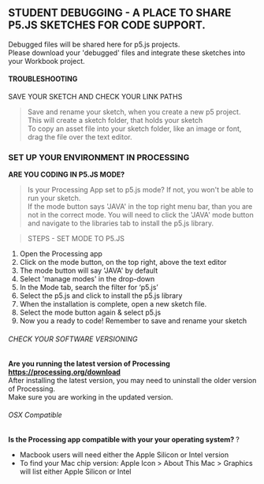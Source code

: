 ## STUDENT DEBUGGING - A PLACE TO SHARE P5.JS SKETCHES FOR CODE SUPPORT.
Debugged files will be shared here for p5.js projects.<br>
Please download your 'debugged' files and integrate these sketches into your Workbook project. <br>

#### TROUBLESHOOTING

SAVE YOUR SKETCH AND CHECK YOUR LINK PATHS
> Save and rename your sketch, when you create a new p5 project. <br>
> This will create a sketch folder, that holds your sketch <br>
> To copy an asset file into your sketch folder, like an image or font, drag the file over the text editor. <br>

### SET UP YOUR ENVIRONMENT IN PROCESSING

<strong> ARE YOU CODING IN P5.JS MODE? </strong> <br>
> Is your Processing App set to p5.js mode? If not, you won't be able to run your sketch. <br>
> If the mode button says 'JAVA' in the top right menu bar, than you are not in the correct mode. You will need to click the 'JAVA' mode button and navigate to the libraries tab to install the p5.js library. <br>

> STEPS - SET MODE TO P5.JS <br>
1. Open the Processing app  <br>
2. Click on the mode button, on the top right, above the text editor <br>
3. The mode button will say  'JAVA' by default <br>
4. Select 'manage modes' in the drop-down <br>
5. In the Mode tab,  search the filter for ‘p5.js’ <br>
6. Select the p5.js and click to install the p5.js library <br>
7. When the installation is complete, open a new sketch file. <br>
8. Select the mode button again & select p5.js <br>
9. Now you a ready to code! Remember to save and rename your sketch <br>

###### CHECK YOUR SOFTWARE VERSIONING 
<strong> Are you running the latest version of Processing <https://processing.org/download> </strong><br>
After installing the latest version, you may need to uninstall the older version of Processing. <br>
Make sure you are working in the updated version. <br>

###### OSX Compatible 
<b> Is the Processing app compatible with your your operating system? </b>?<br>
* Macbook users will need either the Apple Silicon or Intel version <br>
* To find your Mac chip version: Apple Icon > About This Mac > Graphics will list either Apple Silicon or Intel <br>




